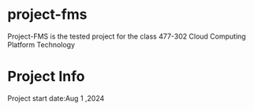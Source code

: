 # project-fms
Project-FMS is the tested project for the class 477-302 Cloud Computing Platform Technology

# Project Info
Project start date:Aug 1 ,2024
